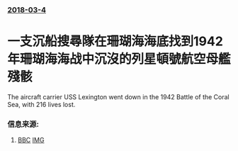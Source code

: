 ### [2018-03-4](/news/2018/03/4/index.md)

##### 
# 一支沉船搜尋隊在珊瑚海海底找到1942年珊瑚海海战中沉沒的列星頓號航空母艦殘骸 

The aircraft carrier USS Lexington went down in the 1942 Battle of the Coral Sea, with 216 lives lost.


### 信息来源:

1. [BBC](http://www.bbc.com/news/world-australia-43296489) [IMG](https://ichef.bbci.co.uk/news/1024/branded_news/44C9/production/_100290671_lexington-plate.png)

